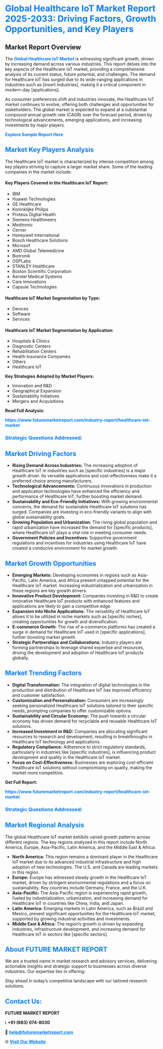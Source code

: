 <h1 style="color: #007BFF;">Global Healthcare IoT Market Report 2025-2033: Driving Factors, Growth Opportunities, and Key Players</h1>

<section id="overview">
<h2>Market Report Overview</h2>
<p>The <a href="https://www.futuremarketreport.com/industry-report/healthcare-iot-market" style="color: #007BFF; text-decoration: none;"><strong>Global Healthcare IoT Market</strong></a> is witnessing significant growth, driven by increasing demand across various industries. This report delves into the key aspects of the Healthcare IoT market, providing a comprehensive analysis of its current status, future potential, and challenges. The demand for Healthcare IoT has surged due to its wide-ranging applications in industries such as [insert industries], making it a critical component in modern-day [applications].</p>
<p>As consumer preferences shift and industries innovate, the Healthcare IoT market continues to evolve, offering both challenges and opportunities for stakeholders. The global market is expected to expand at a substantial compound annual growth rate (CAGR) over the forecast period, driven by technological advancements, emerging applications, and increasing investments by major players.</p>
</section>

<section id="overview">
<p><a href="https://www.futuremarketreport.com/request-sample/reportId=119834" style="color: #007BFF; text-decoration: none;"><strong>Explore Sample Report Here</strong></a></p>
</section>

<section id="key-players">
<h2 style="color: #007BFF;">Market Key Players Analysis</h2>
<p>The Healthcare IoT market is characterized by intense competition among key players striving to capture a larger market share. Some of the leading companies in the market include:</p>
<h4>Key Players Covered in the Healthcare IoT Report:</h4>
<ul><li>IBM</li><li>Huawei Technologies</li><li>GE Healthcare</li><li>Koninklijke Philips</li><li>Proteus Digital Health</li><li>Siemens Healthineers</li><li>Medtronic</li><li>Cerner</li><li>Honeywell International</li><li>Bosch Healthcare Solutions</li><li>Microsof</li><li>AMD Global Telemedicine</li><li>Biotronik</li><li>OSPLabs</li><li>STANLEY Healthcare</li><li>Boston Scientific Corporation</li><li>Aerotel Medical Systems</li><li>Care Innovations</li><li>Capsule Technologies</li></ul>
<h4>Healthcare IoT Market Segmentation by Type:</h4>
<ul><li>Devices</li><li>Software</li><li>Services</li></ul>

<h4>Healthcare IoT Market Segmentation by Application:</h4>
<ul><li>Hospitals &amp; Clinics</li><li>Diagnostic Centers</li><li>Rehabilitation Centers</li><li>Health Insurance Companies</li><li>Others</li><li>Healthcare IoT</li></ul>
<p><strong>Key Strategies Adopted by Market Players:</strong></p>
<ul>
<li>Innovation and R&D</li>
<li>Geographical Expansion</li>
<li>Sustainability Initiatives</li>
<li>Mergers and Acquisitions</li>
</ul>
</section>

<section>
<p><strong>Read Full Analysis: </strong></p><a href="https://www.futuremarketreport.com/industry-report/healthcare-iot-market" style="color: #007BFF; text-decoration: none;"><strong>https://www.futuremarketreport.com/industry-report/healthcare-iot-market</strong></a>
<h3 style="color: #007BFF;">Strategic Questions Addressed:</h3>
</section>

<section id="driving-factors">
<h2 style="color: #007BFF;">Market Driving Factors</h2>
<ul>
<li><strong>Rising Demand Across Industries:</strong> The increasing adoption of Healthcare IoT in industries such as [specific industries] is a major growth driver. Its versatile applications and cost-effectiveness make it a preferred choice among manufacturers.</li>
<li><strong>Technological Advancements:</strong> Continuous innovations in production and application technologies have enhanced the efficiency and performance of Healthcare IoT, further boosting market demand.</li>
<li><strong>Sustainability and Eco-Friendly Initiatives:</strong> With growing environmental concerns, the demand for sustainable Healthcare IoT solutions has surged. Companies are investing in eco-friendly variants to align with global sustainability goals.</li>
<li><strong>Growing Population and Urbanization:</strong> The rising global population and rapid urbanization have increased the demand for [specific products], where Healthcare IoT plays a vital role in meeting consumer needs.</li>
<li><strong>Government Policies and Incentives:</strong> Supportive government regulations and incentives for industries using Healthcare IoT have created a conducive environment for market growth.</li>
</ul>
</section>

<section id="growth-opportunities">
<h2 style="color: #007BFF;">Market Growth Opportunities</h2>
<ul>
<li><strong>Emerging Markets:</strong> Developing economies in regions such as Asia-Pacific, Latin America, and Africa present untapped potential for the Healthcare IoT market. Increasing industrialization and urbanization in these regions are key growth drivers.</li>
<li><strong>Innovative Product Development:</strong> Companies investing in R&D to create innovative Healthcare IoT products with enhanced features and applications are likely to gain a competitive edge.</li>
<li><strong>Expansion into Niche Applications:</strong> The versatility of Healthcare IoT allows it to be utilized in niche markets such as [specific niches], creating opportunities for growth and diversification.</li>
<li><strong>E-commerce Growth:</strong> The rise of e-commerce platforms has created a surge in demand for Healthcare IoT used in [specific applications], further boosting market growth.</li>
<li><strong>Strategic Partnerships and Collaborations:</strong> Industry players are forming partnerships to leverage shared expertise and resources, driving the development and adoption of Healthcare IoT products globally.</li>
</ul>
</section>

<section id="trending-factors">
<h2 style="color: #007BFF;">Market Trending Factors</h2>
<ul>
<li><strong>Digital Transformation:</strong> The integration of digital technologies in the production and distribution of Healthcare IoT has improved efficiency and customer satisfaction.</li>
<li><strong>Customization and Personalization:</strong> Consumers are increasingly seeking personalized Healthcare IoT solutions tailored to their specific needs, prompting companies to offer customizable options.</li>
<li><strong>Sustainability and Circular Economy:</strong> The push towards a circular economy has driven demand for recyclable and reusable Healthcare IoT solutions.</li>
<li><strong>Increased Investment in R&D:</strong> Companies are allocating significant resources to research and development, resulting in breakthroughs in Healthcare IoT technology and applications.</li>
<li><strong>Regulatory Compliance:</strong> Adherence to strict regulatory standards, particularly in industries like [specific industries], is influencing product development and quality in the Healthcare IoT market.</li>
<li><strong>Focus on Cost-Effectiveness:</strong> Businesses are exploring cost-efficient Healthcare IoT solutions without compromising on quality, making the market more competitive.</li>
</ul>
</section>

<section>
<p><strong>Get Full Report: </strong></p><a href="https://www.futuremarketreport.com/industry-report/healthcare-iot-market" style="color: #007BFF; text-decoration: none;"><strong>https://www.futuremarketreport.com/industry-report/healthcare-iot-market</strong></a>
<h3 style="color: #007BFF;">Strategic Questions Addressed:</h3>
</section>


<section id="regional-analysis">
<h2 style="color: #007BFF;">Market Regional Analysis</h2>
<p>The global Healthcare IoT market exhibits varied growth patterns across different regions. The key regions analyzed in this report include North America, Europe, Asia-Pacific, Latin America, and the Middle East & Africa:</p>
<ul>
<li><strong>North America:</strong> This region remains a dominant player in the Healthcare IoT market due to its advanced industrial infrastructure and high adoption of new technologies. The U.S. and Canada are leading markets in this region.</li>
<li><strong>Europe:</strong> Europe has witnessed steady growth in the Healthcare IoT market, driven by stringent environmental regulations and a focus on sustainability. Key countries include Germany, France, and the U.K.</li>
<li><strong>Asia-Pacific:</strong> The Asia-Pacific region is experiencing rapid growth, fueled by industrialization, urbanization, and increasing demand for Healthcare IoT in countries like China, India, and Japan.</li>
<li><strong>Latin America:</strong> Emerging markets in Latin America, such as Brazil and Mexico, present significant opportunities for the Healthcare IoT market, supported by growing industrial activities and investments.</li>
<li><strong>Middle East & Africa:</strong> The region’s growth is driven by expanding industries, infrastructure development, and increasing demand for Healthcare IoT in sectors like [specific sectors].</li>
</ul>
</section>

<footer>
<h2 style="color: #007BFF;">About FUTURE MARKET REPORT</h2>
<p>We are a trusted name in market research and advisory services, delivering actionable insights and strategic support to businesses across diverse industries. Our expertise lies in offering:</p>

<p>Stay ahead in today’s competitive landscape with our tailored research solutions.</p>

<h2 style="color: #007BFF;">Contact Us:</h2>
<p><strong>FUTURE MARKET REPORT</strong></p>
<p>📞 <strong>+91 (883) 074-8030</strong></p>
<p>📧 <strong><a href="mailto:help@futuremarketreport.com" style="color: #007BFF;">help@futuremarketreport.com</a></strong></p>
<p>🌐 <strong><a href="https://www.futuremarketreport.com/" style="color: #007BFF;">Visit Our Website</a></strong></p>
</footer>